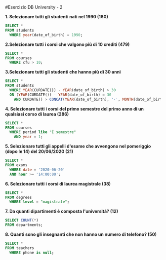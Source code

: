 #Esercizio DB University - 2 

**1. Selezionare tutti gli studenti nati nel 1990 (160)**
```SQL
SELECT * 
FROM students 
  WHERE year(date_of_birth) = 1990;
```

**2.Selezionare tutti i corsi che valgono più di 10 crediti (479)**
```SQL
SELECT * 
FROM courses 
  WHERE cfu > 10;
```
  
**3.Selezionare tutti gli studenti che hanno più di 30 anni**
```SQL
SELECT * 
FROM students 
  WHERE YEAR(CURDATE()) - YEAR(date_of_birth) > 30 
  OR (YEAR(CURDATE()) - YEAR(date_of_birth) = 30 
    AND CURDATE() > CONCAT(YEAR(date_of_birth), '-', MONTH(date_of_birth), '-', DAY(date_of_birth)));
```

**4. Selezionare tutti i corsi del primo semestre del primo anno di un qualsiasi corso di laurea (286)**
```SQL
SELECT * 
FROM courses 
  WHERE period like "I semestre" 
    AND year = 1;
```

**5. Selezionare tutti gli appelli d'esame che avvengono nel pomeriggio (dopo le 14) del 20/06/2020 (21)**
```SQL
SELECT * 
FROM exams 
  WHERE date = '2020-06-20' 
  AND hour >= '14:00:00';
```

**6. Selezionare tutti i corsi di laurea magistrale (38)**
```SQL
SELECT * 
FROM degrees 
  WHERE level = "magistrale";
```

**7. Da quanti dipartimenti è composta l'università? (12)**
```SQL
SELECT COUNT(*) 
FROM departments;
```

**8. Quanti sono gli insegnanti che non hanno un numero di telefono? (50)**
```SQL
SELECT * 
FROM teachers 
  WHERE phone is null;
```
